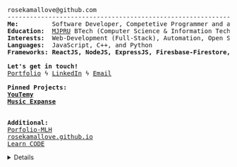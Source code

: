 <pre>
rosekamallove@github.com
-----------------------------------------------------------------------------
<b>Me:</b>         Software Developer, Competetive Programmer and a Music Enthusiast
<b>Education:</b>  <a href="http://www.mjpru.ac.in/">MJPRU</a> BTech (Computer Science & Information Technology) (2024)
<b>Interests:</b>  Web-Development (Full-Stack), Automation, Open Source Contribution
<b>Languages:</b>  JavaScript, C++, and Python
<b>Frameworks:</b> <b>ReactJS, NodeJS, ExpressJS, Firesbase-Firestore, and Django</b>

<b>Let's get in touch!</b>
<a href="https://rosekamallove.github.io">Portfolio</a> ϟ <a href="https://linkedin.com/in/rose-kamal-love-1146141b0/">LinkedIn</a> ϟ <a href="mailto:private.rosekamallove@gmail.com">Email</a>

<b>Pinned Projects:</b>
<b><a href="https://youtemy.tech/">YouTemy<a></b>
<b><a href="https://music-expanse.herokuapp.com/">Music Expanse<a></b>
<br>
<b>Additional:</b>
<a href="https://goofy-sammet-fca865.netlify.app/">Porfolio-MLH<a>
<a href="https://rosekamallove.github.io">rosekamallove.github.io<a>
<a href="https://rosekamallove.github.io/Learn_CODE/">Learn_CODE<a>
</pre>

<details closed>

 <p align="center">
  <img src = "https://github-readme-stats.vercel.app/api?username=rosekamallove&show_icons=true&line_height=27&theme=onedark"><br>

<img align="center" src="https://github-readme-streak-stats.herokuapp.com/?user=rosekamallove&count_private=true&theme=onedark" alt="mostlypanda" />

![Rose kamal's github activity graph](https://activity-graph.herokuapp.com/graph?username=rosekamallove&theme=gruvbox)
